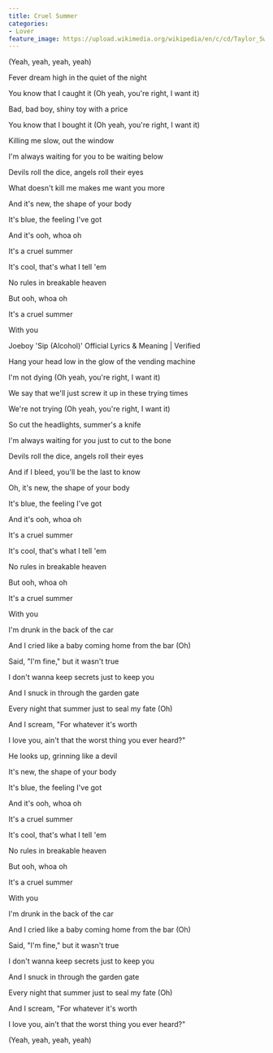 ```yaml
---
title: Cruel Summer
categories:
- Lover
feature_image: https://upload.wikimedia.org/wikipedia/en/c/cd/Taylor_Swift_-_Lover.png
--- 
```

(Yeah, yeah, yeah, yeah)

Fever dream high in the quiet of the night

You know that I caught it (Oh yeah, you're right, I want it)

Bad, bad boy, shiny toy with a price

You know that I bought it (Oh yeah, you're right, I want it)

Killing me slow, out the window

I'm always waiting for you to be waiting below

Devils roll the dice, angels roll their eyes

What doesn't kill me makes me want you more

And it's new, the shape of your body

It's blue, the feeling I've got

And it's ooh, whoa oh

It's a cruel summer

It's cool, that's what I tell 'em

No rules in breakable heaven

But ooh, whoa oh

It's a cruel summer

With you

Joeboy 'Sip (Alcohol)' Official Lyrics & Meaning | Verified

Hang your head low in the glow of the vending machine

I'm not dying (Oh yeah, you're right, I want it)

We say that we'll just screw it up in these trying times

We're not trying (Oh yeah, you're right, I want it)

So cut the headlights, summer's a knife

I'm always waiting for you just to cut to the bone

Devils roll the dice, angels roll their eyes

And if I bleed, you'll be the last to know

Oh, it's new, the shape of your body

It's blue, the feeling I've got

And it's ooh, whoa oh

It's a cruel summer

It's cool, that's what I tell 'em

No rules in breakable heaven

But ooh, whoa oh

It's a cruel summer

With you

I'm drunk in the back of the car

And I cried like a baby coming home from the bar (Oh)

Said, "I'm fine," but it wasn't true

I don't wanna keep secrets just to keep you

And I snuck in through the garden gate

Every night that summer just to seal my fate (Oh)

And I scream, "For whatever it's worth

I love you, ain't that the worst thing you ever heard?"

He looks up, grinning like a devil

It's new, the shape of your body

It's blue, the feeling I've got

And it's ooh, whoa oh

It's a cruel summer

It's cool, that's what I tell 'em

No rules in breakable heaven

But ooh, whoa oh

It's a cruel summer

With you

I'm drunk in the back of the car

And I cried like a baby coming home from the bar (Oh)

Said, "I'm fine," but it wasn't true

I don't wanna keep secrets just to keep you

And I snuck in through the garden gate

Every night that summer just to seal my fate (Oh)

And I scream, "For whatever it's worth

I love you, ain't that the worst thing you ever heard?"

(Yeah, yeah, yeah, yeah)
